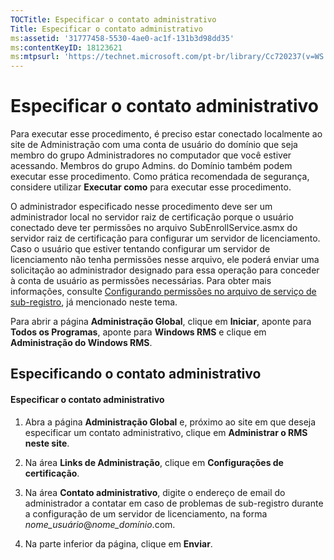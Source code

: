 ```yaml
---
TOCTitle: Especificar o contato administrativo
Title: Especificar o contato administrativo
ms:assetid: '31777458-5530-4ae0-ac1f-131b3d98dd35'
ms:contentKeyID: 18123621
ms:mtpsurl: 'https://technet.microsoft.com/pt-br/library/Cc720237(v=WS.10)'
---
```


Especificar o contato administrativo
====================================

Para executar esse procedimento, é preciso estar conectado localmente ao site de Administração com uma conta de usuário do domínio que seja membro do grupo Administradores no computador que você estiver acessando. Membros do grupo Admins. do Domínio também podem executar esse procedimento. Como prática recomendada de segurança, considere utilizar **Executar como** para executar esse procedimento.

O administrador especificado nesse procedimento deve ser um administrador local no servidor raiz de certificação porque o usuário conectado deve ter permissões no arquivo SubEnrollService.asmx do servidor raiz de certificação para configurar um servidor de licenciamento. Caso o usuário que estiver tentando configurar um servidor de licenciamento não tenha permissões nesse arquivo, ele poderá enviar uma solicitação ao administrador designado para essa operação para conceder à conta de usuário as permissões necessárias. Para obter mais informações, consulte [Configurando permissões no arquivo de serviço de sub-registro](https://technet.microsoft.com/737bb69b-fe26-4057-9569-e632f7bbf295), já mencionado neste tema.

Para abrir a página **Administração Global**, clique em **Iniciar**, aponte para **Todos os Programas**, aponte para **Windows RMS** e clique em **Administração do Windows RMS**.

Especificando o contato administrativo
--------------------------------------

#### Especificar o contato administrativo

1.  Abra a página **Administração Global** e, próximo ao site em que deseja especificar um contato administrativo, clique em **Administrar o RMS neste site**.

2.  Na área **Links de Administração**, clique em **Configurações de certificação**.

3.  Na área **Contato administrativo**, digite o endereço de email do administrador a contatar em caso de problemas de sub-registro durante a configuração de um servidor de licenciamento, na forma *nome\_usuário*@*nome\_domínio*.com.

4.  Na parte inferior da página, clique em **Enviar**.
